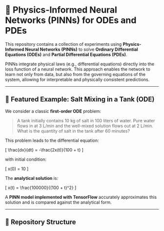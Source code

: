 # 🧠 Physics-Informed Neural Networks (PINNs) for ODEs and PDEs

This repository contains a collection of experiments using **Physics-Informed Neural Networks (PINNs)** to solve **Ordinary Differential Equations (ODEs)** and **Partial Differential Equations (PDEs)**.

PINNs integrate physical laws (e.g., differential equations) directly into the loss function of a neural network. This approach enables the network to learn not only from data, but also from the governing equations of the system, allowing for interpretable and physically consistent predictions.

---

## 📘 Featured Example: Salt Mixing in a Tank (ODE)

We consider a classic **first-order ODE** problem:

> A tank initially contains 10 kg of salt in 100 liters of water. Pure water flows in at 3 L/min and the well-mixed solution flows out at 2 L/min. What is the quantity of salt in the tank after 60 minutes?

This problem leads to the differential equation:

\[
\frac{dx}{dt} = -\frac{2x(t)}{100 + t}
\]

with initial condition:

\[
x(0) = 10
\]

The **analytical solution** is:

\[
x(t) = \frac{100000}{(100 + t)^2}
\]

A **PINN model implemented with TensorFlow** accurately approximates this solution and is compared against the analytical form.

---

## 📂 Repository Structure
